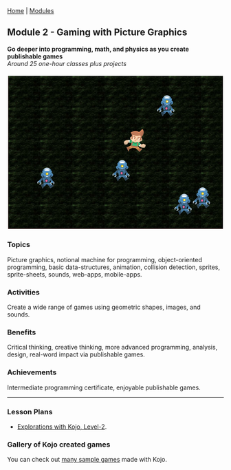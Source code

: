 <div class="nav">
  <a href="/index.html">Home</a> | <a href="modules-index.html">Modules</a>
</div>

## Module 2 - Gaming with Picture Graphics
**Go deeper into programming, math, and physics as you create publishable games**  
*Around 25 one-hour classes plus projects*

<div style="margin-top: 20px;margin-bottom: 20px;text-align:center">
  <img src="module2-images/hunted.png" width="500"/>
</div>

### Topics

Picture graphics, notional machine for programming, object-oriented programming, basic data-structures, animation, collision detection, sprites, sprite-sheets, sounds, web-apps, mobile-apps.

### Activities

Create a wide range of games using geometric shapes, images, and sounds.

### Benefits

Critical thinking, creative thinking, more advanced programming, analysis, design, real-word impact via publishable games.

### Achievements

Intermediate programming certificate, enjoyable publishable games.

---

### Lesson Plans

* [Explorations with Kojo, Level-2](/tutorials/lessons-level2/index.html).

### Gallery of Kojo created games

You can check out [many sample games](/ikojo.html#examples) made with Kojo.
